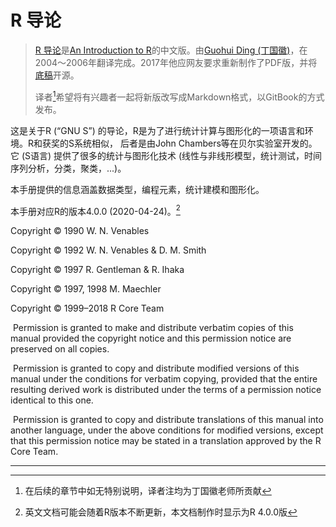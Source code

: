 # R 导论

> [R 导论](https://github.com/DingGuohui/R-intro-cn)是[An Introduction to R](https://cran.r-project.org/doc/manuals/r-release/R-intro.html#Logical-vectors)的中文版。由[Guohui Ding (丁国徽)](https://github.com/DingGuohui)，在2004～2006年翻译完成。2017年他应网友要求重新制作了PDF版，并将[底稿](https://github.com/DingGuohui/R-intro-cn)开源。
>
> 译者[^1]希望将有兴趣者一起将新版改写成Markdown格式，以GitBook的方式发布。



这是关于R (“GNU S”) 的导论，R是为了进行统计计算与图形化的一项语言和环境。R和获奖的S系统相似， 后者是由John Chambers等在贝尔实验室开发的。它 (S语言) 提供了很多的统计与图形化技术 (线性与非线形模型，统计测试，时间序列分析，分类，聚类，...)。

本手册提供的信息涵盖数据类型，编程元素，统计建模和图形化。

本手册对应R的版本4.0.0 (2020-04-24)。[^2] 

Copyright © 1990 W. N. Venables

Copyright © 1992 W. N. Venables & D. M. Smith

Copyright © 1997 R. Gentleman & R. Ihaka

Copyright © 1997, 1998 M. Maechler

Copyright © 1999–2018 R Core Team

​	Permission is granted to make and distribute verbatim copies of this manual provided the copyright notice and this permission notice are preserved on all copies.

​	Permission is granted to copy and distribute modified versions of this manual under the conditions for verbatim copying, provided that the entire resulting derived work is distributed under the terms of a permission notice identical to this one.

​	Permission is granted to copy and distribute translations of this manual into another language, under the above conditions for modified versions, except that this permission notice may be stated in a translation approved by the R Core Team.





---

[^1]: 在后续的章节中如无特别说明，译者注均为丁国徽老师所贡献
[^2]: 英文文档可能会随着R版本不断更新，本文档制作时显示为R 4.0.0版